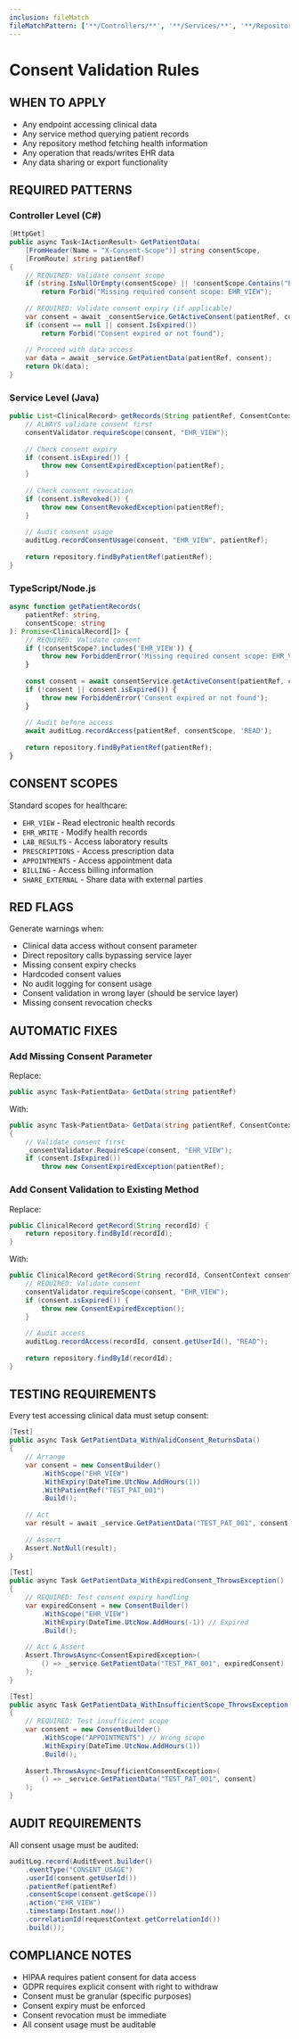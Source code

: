 ```yaml
---
inclusion: fileMatch
fileMatchPattern: ['**/Controllers/**', '**/Services/**', '**/Repositories/**', '**/controllers/**', '**/services/**', '**/repositories/**']
---
```

# Consent Validation Rules

## WHEN TO APPLY
- Any endpoint accessing clinical data
- Any service method querying patient records
- Any repository method fetching health information
- Any operation that reads/writes EHR data
- Any data sharing or export functionality

## REQUIRED PATTERNS

### Controller Level (C#)
```csharp
[HttpGet]
public async Task<IActionResult> GetPatientData(
    [FromHeader(Name = "X-Consent-Scope")] string consentScope,
    [FromRoute] string patientRef)
{
    // REQUIRED: Validate consent scope
    if (string.IsNullOrEmpty(consentScope) || !consentScope.Contains("EHR_VIEW"))
        return Forbid("Missing required consent scope: EHR_VIEW");
    
    // REQUIRED: Validate consent expiry (if applicable)
    var consent = await _consentService.GetActiveConsent(patientRef, consentScope);
    if (consent == null || consent.IsExpired())
        return Forbid("Consent expired or not found");
    
    // Proceed with data access
    var data = await _service.GetPatientData(patientRef, consent);
    return Ok(data);
}
```

### Service Level (Java)
```java
public List<ClinicalRecord> getRecords(String patientRef, ConsentContext consent) {
    // ALWAYS validate consent first
    consentValidator.requireScope(consent, "EHR_VIEW");
    
    // Check consent expiry
    if (consent.isExpired()) {
        throw new ConsentExpiredException(patientRef);
    }
    
    // Check consent revocation
    if (consent.isRevoked()) {
        throw new ConsentRevokedException(patientRef);
    }
    
    // Audit consent usage
    auditLog.recordConsentUsage(consent, "EHR_VIEW", patientRef);
    
    return repository.findByPatientRef(patientRef);
}
```

### TypeScript/Node.js
```typescript
async function getPatientRecords(
    patientRef: string, 
    consentScope: string
): Promise<ClinicalRecord[]> {
    // REQUIRED: Validate consent
    if (!consentScope?.includes('EHR_VIEW')) {
        throw new ForbiddenError('Missing required consent scope: EHR_VIEW');
    }
    
    const consent = await consentService.getActiveConsent(patientRef, consentScope);
    if (!consent || consent.isExpired()) {
        throw new ForbiddenError('Consent expired or not found');
    }
    
    // Audit before access
    await auditLog.recordAccess(patientRef, consentScope, 'READ');
    
    return repository.findByPatientRef(patientRef);
}
```

## CONSENT SCOPES
Standard scopes for healthcare:
- `EHR_VIEW` - Read electronic health records
- `EHR_WRITE` - Modify health records
- `LAB_RESULTS` - Access laboratory results
- `PRESCRIPTIONS` - Access prescription data
- `APPOINTMENTS` - Access appointment data
- `BILLING` - Access billing information
- `SHARE_EXTERNAL` - Share data with external parties

## RED FLAGS
Generate warnings when:
- Clinical data access without consent parameter
- Direct repository calls bypassing service layer
- Missing consent expiry checks
- Hardcoded consent values
- No audit logging for consent usage
- Consent validation in wrong layer (should be service layer)
- Missing consent revocation checks

## AUTOMATIC FIXES

### Add Missing Consent Parameter
Replace:
```csharp
public async Task<PatientData> GetData(string patientRef)
```
With:
```csharp
public async Task<PatientData> GetData(string patientRef, ConsentContext consent)
{
    // Validate consent first
    _consentValidator.RequireScope(consent, "EHR_VIEW");
    if (consent.IsExpired())
        throw new ConsentExpiredException(patientRef);
```

### Add Consent Validation to Existing Method
Replace:
```java
public ClinicalRecord getRecord(String recordId) {
    return repository.findById(recordId);
}
```
With:
```java
public ClinicalRecord getRecord(String recordId, ConsentContext consent) {
    // REQUIRED: Validate consent
    consentValidator.requireScope(consent, "EHR_VIEW");
    if (consent.isExpired()) {
        throw new ConsentExpiredException();
    }
    
    // Audit access
    auditLog.recordAccess(recordId, consent.getUserId(), "READ");
    
    return repository.findById(recordId);
}
```

## TESTING REQUIREMENTS
Every test accessing clinical data must setup consent:

```csharp
[Test]
public async Task GetPatientData_WithValidConsent_ReturnsData()
{
    // Arrange
    var consent = new ConsentBuilder()
        .WithScope("EHR_VIEW")
        .WithExpiry(DateTime.UtcNow.AddHours(1))
        .WithPatientRef("TEST_PAT_001")
        .Build();
    
    // Act
    var result = await _service.GetPatientData("TEST_PAT_001", consent);
    
    // Assert
    Assert.NotNull(result);
}

[Test]
public async Task GetPatientData_WithExpiredConsent_ThrowsException()
{
    // REQUIRED: Test consent expiry handling
    var expiredConsent = new ConsentBuilder()
        .WithScope("EHR_VIEW")
        .WithExpiry(DateTime.UtcNow.AddHours(-1)) // Expired
        .Build();
    
    // Act & Assert
    Assert.ThrowsAsync<ConsentExpiredException>(
        () => _service.GetPatientData("TEST_PAT_001", expiredConsent)
    );
}

[Test]
public async Task GetPatientData_WithInsufficientScope_ThrowsException()
{
    // REQUIRED: Test insufficient scope
    var consent = new ConsentBuilder()
        .WithScope("APPOINTMENTS") // Wrong scope
        .WithExpiry(DateTime.UtcNow.AddHours(1))
        .Build();
    
    Assert.ThrowsAsync<InsufficientConsentException>(
        () => _service.GetPatientData("TEST_PAT_001", consent)
    );
}
```

## AUDIT REQUIREMENTS
All consent usage must be audited:
```java
auditLog.record(AuditEvent.builder()
    .eventType("CONSENT_USAGE")
    .userId(consent.getUserId())
    .patientRef(patientRef)
    .consentScope(consent.getScope())
    .action("EHR_VIEW")
    .timestamp(Instant.now())
    .correlationId(requestContext.getCorrelationId())
    .build());
```

## COMPLIANCE NOTES
- HIPAA requires patient consent for data access
- GDPR requires explicit consent with right to withdraw
- Consent must be granular (specific purposes)
- Consent expiry must be enforced
- Consent revocation must be immediate
- All consent usage must be auditable

